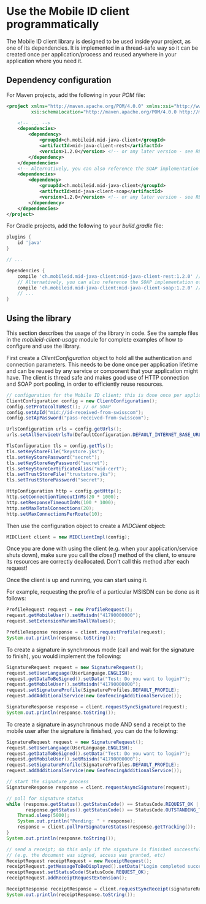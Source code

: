 # Use the Mobile ID client programmatically

The Mobile ID client library is designed to be used inside your project, as one of its dependencies. It is implemented in a thread-safe
way so it can be created once per application/process and reused anywhere in your application where you need it.

## Dependency configuration

For Maven projects, add the following in your _POM_ file:
```xml
<project xmlns="http://maven.apache.org/POM/4.0.0" xmlns:xsi="http://www.w3.org/2001/XMLSchema-instance"
         xsi:schemaLocation="http://maven.apache.org/POM/4.0.0 http://maven.apache.org/xsd/maven-4.0.0.xsd">

    <!-- ... -->
    <dependencies>
        <dependency>
            <groupId>ch.mobileid.mid-java-client</groupId>
            <artifactId>mid-java-client-rest</artifactId>
            <version>1.2.0</version> <!-- or any later version - see README.md in the repository's root -->
        </dependency>
    </dependencies>
    <!-- Alternatively, you can also reference the SOAP implementation of the client; adding both of them does not make much sense -->
    <dependencies>
        <dependency>
            <groupId>ch.mobileid.mid-java-client</groupId>
            <artifactId>mid-java-client-soap</artifactId>
            <version>1.2.0</version> <!-- or any later version - see README.md in the repository's root -->
        </dependency>
    </dependencies>
</project>
```

For Gradle projects, add the following to your _build.gradle_ file:
```groovy
plugins {
    id 'java'
}

// ...

dependencies {
    compile 'ch.mobileid.mid-java-client:mid-java-client-rest:1.2.0' // or any later version - see README.md in the repository's root
    // Alternatively, you can also reference the SOAP implementation of the client; adding both of them does not make much sense
    compile 'ch.mobileid.mid-java-client:mid-java-client-soap:1.2.0' // or any later version - see README.md in the repository's root
    // ...
}
```

## Using the library

This section describes the usage of the library in code. See the sample files in the _mobileid-client-usage_ module for complete
examples of how to configure and use the library.

First create a _ClientConfiguration_ object to hold all the authentication and connection parameters. This needs to be done
once per application lifetime and can be reused by any service or component that your application might have. The client is thread
safe and makes good use of HTTP connection and SOAP port pooling, in order to efficiently reuse resources.
```java
// configuration for the Mobile ID client; this is done once per application lifetime
ClientConfiguration config = new ClientConfiguration();
config.setProtocolToRest(); // or SOAP
config.setApId("mid://id-received-from-swisscom");
config.setApPassword("pass-received-from-swisscom");

UrlsConfiguration urls = config.getUrls();
urls.setAllServiceUrlsTo(DefaultConfiguration.DEFAULT_INTERNET_BASE_URL + DefaultConfiguration.REST_ENDPOINT_SUB_URL);

TlsConfiguration tls = config.getTls();
tls.setKeyStoreFile("keystore.jks");
tls.setKeyStorePassword("secret");
tls.setKeyStoreKeyPassword("secret");
tls.setKeyStoreCertificateAlias("mid-cert");
tls.setTrustStoreFile("truststore.jks");
tls.setTrustStorePassword("secret");

HttpConfiguration http = config.getHttp();
http.setConnectionTimeoutInMs(20 * 1000);
http.setResponseTimeoutInMs(100 * 1000);
http.setMaxTotalConnections(20);
http.setMaxConnectionsPerRoute(10);
```
Then use the configuration object to create a _MIDClient_ object:
```java
MIDClient client = new MIDClientImpl(config);
```

Once you are done with using the client (e.g. when your application/service shuts down), make sure you call the _close()_ method of
the client, to ensure its resources are correctly deallocated. Don't call this method after each request!

Once the client is up and running, you can start using it. 

For example, requesting the profile of a particular MSISDN can be done as it follows:
```java
ProfileRequest request = new ProfileRequest();
request.getMobileUser().setMsisdn("41790000000");
request.setExtensionParamsToAllValues();

ProfileResponse response = client.requestProfile(request);
System.out.println(response.toString());
```
To create a signature in synchronous mode (call and wait for the signature to finish), you would implement the following:
```java
SignatureRequest request = new SignatureRequest();
request.setUserLanguage(UserLanguage.ENGLISH);
request.getDataToBeSigned().setData("Test: Do you want to login?");
request.getMobileUser().setMsisdn("41790000000");
request.setSignatureProfile(SignatureProfiles.DEFAULT_PROFILE);
request.addAdditionalService(new GeofencingAdditionalService());

SignatureResponse response = client.requestSyncSignature(request);
System.out.println(response.toString());
```

To create a signature in asynchronous mode AND send a receipt to the mobile user after the signature is finished, you can do the following:
```java
SignatureRequest request = new SignatureRequest();
request.setUserLanguage(UserLanguage.ENGLISH);
request.getDataToBeSigned().setData("Test: Do you want to login?");
request.getMobileUser().setMsisdn("41790000000");
request.setSignatureProfile(SignatureProfiles.DEFAULT_PROFILE);
request.addAdditionalService(new GeofencingAdditionalService());

// start the signature process
SignatureResponse response = client.requestAsyncSignature(request);

// poll for signature status
while (response.getStatus().getStatusCode() == StatusCode.REQUEST_OK ||
       response.getStatus().getStatusCode() == StatusCode.OUTSTANDING_TRANSACTION) {
    Thread.sleep(5000);
    System.out.println("Pending: " + response);
    response = client.pollForSignatureStatus(response.getTracking());
}
System.out.println(response.toString());

// send a receipt; do this only if the signature is finished successfully AND on your side the signature was correctly used 
// (e.g. the document was signed, access was granted, etc)
ReceiptRequest receiptRequest = new ReceiptRequest();
receiptRequest.getMessageToBeDisplayed().setData("Login completed successfully");
receiptRequest.setStatusCode(StatusCode.REQUEST_OK);
receiptRequest.addReceiptRequestExtension();

ReceiptResponse receiptResponse = client.requestSyncReceipt(signatureResponse.getTracking(), receiptRequest);
System.out.println(receiptResponse.toString());
```
